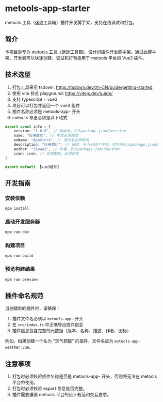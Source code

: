 # metools-app-starter

metools 工具（迷途工具箱）插件开发脚手架，支持在线调试和打包。

## 简介

本项目是专为 [metools 工具（迷途工具箱）](https://metools.com) 设计的插件开发脚手架。通过此脚手架，开发者可以快速创建、调试和打包适用于 metools 平台的 Vue3 插件。

## 技术选型

1. 打包工具采用 tsdown: https://tsdown.dev/zh-CN/guide/getting-started
2. 使用 vite 预览 playground: https://vitejs.dev/guide/
3. 支持 typescript + vue3
4. 项目可以打包并返回一个 vue3 组件
5. 插件名称必须是 metools-app- 开头
6. index.ts 导出必须是以下格式

```typescript
export const info = {
    version: "1.0.0", // 版本号，引入package.json的version
    name: "应用商店", // 中文必须修改
    enName: "AppStore", // 英文名必须修改
    description: "应用商店", // 描述，不小于10个字符。打包时引入package.json的description
    author: "Jiawei", // 作者，引入package.json的author
    icon: icon, // 应用图标，必须存在
}

export default 【vue3组件】
```

## 开发指南

### 安装依赖

```bash
npm install
```

### 启动开发服务器

```bash
npm run dev
```

### 构建项目

```bash
npm run build
```

### 预览构建结果

```bash
npm run preview
```

## 插件命名规范

当创建新的插件时，请确保：

1. 插件文件名必须以 `metools-app-` 开头
2. 在 `src/index.ts` 中正确导出插件信息
3. 插件信息包含完整的元数据（版本、名称、描述、作者、图标）

例如，如果创建一个名为 "天气预报" 的插件，文件名应为 `metools-app-weather.vue`。

## 注意事项

1. 打包时必须校验插件名称是否是 metools-app- 开头，否则将无法在 metools 平台中使用。
2. 打包时必须校验 export 信息是否完整。
3. 插件需要遵循 metools 平台的设计规范和交互要求。